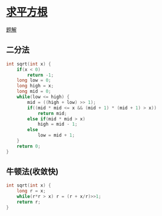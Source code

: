 # [求平方根](https://www.nowcoder.com/practice/09fbfb16140b40499951f55113f2166c)
[题解](./main_1.cpp)

## 二分法
```cpp
int sqrt(int x) {
    if(x < 0)
        return -1;
    long low = 0;
    long high = x;
    long mid = 0;
    while(low <= high) {
        mid = ((high + low) >> 1);
        if((mid * mid <= x && (mid + 1) * (mid + 1) > x))
            return mid;
        else if(mid * mid > x)
            high = mid - 1;
        else
            low = mid + 1;
    }
    return 0;
}
```  
## 牛顿法(收敛快)
```cpp
int sqrt(int x) {
    long r = x;
    while(r*r > x) r = (r + x/r)>>1;
    return r;
}
```